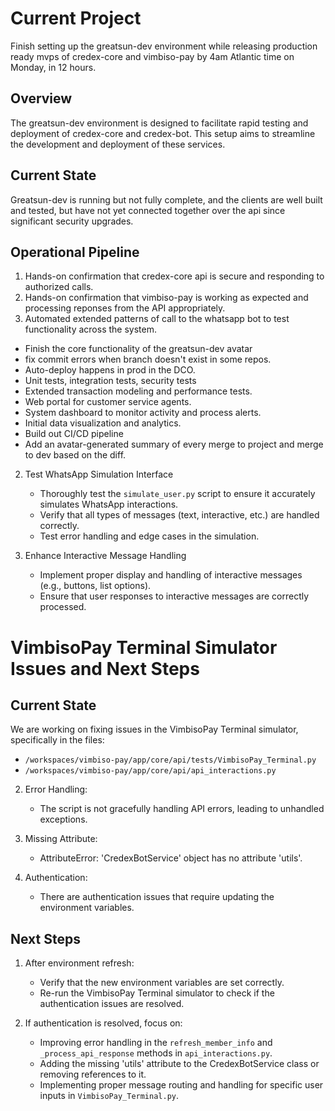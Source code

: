 # Current Project

Finish setting up the greatsun-dev environment while releasing production ready mvps of credex-core and vimbiso-pay by 4am Atlantic time on Monday, in 12 hours.

## Overview
The greatsun-dev environment is designed to facilitate rapid testing and deployment of credex-core and credex-bot. This setup aims to streamline the development and deployment of these services.

## Current State
Greatsun-dev is running but not fully complete, and the clients are well built and tested, but have not yet connected together over the api since significant security upgrades.

## Operational Pipeline

1. Hands-on confirmation that credex-core api is secure and responding to authorized calls.
2. Hands-on confirmation that vimbiso-pay is working as expected and processing reponses from the API appropriately.
3. Automated extended patterns of call to the whatsapp bot to test functionality across the system.


- Finish the core functionality of the greatsun-dev avatar
- fix commit errors when branch doesn't exist in some repos.
- Auto-deploy happens in prod in the DCO.
- Unit tests, integration tests, security tests
- Extended transaction modeling and performance tests.
- Web portal for customer service agents.
- System dashboard to monitor activity and process alerts.
- Initial data visualization and analytics.
- Build out CI/CD pipeline
- Add an avatar-generated summary of every merge to project and merge to dev based on the diff.


2. Test WhatsApp Simulation Interface
   - Thoroughly test the `simulate_user.py` script to ensure it accurately simulates WhatsApp interactions.
   - Verify that all types of messages (text, interactive, etc.) are handled correctly.
   - Test error handling and edge cases in the simulation.

3. Enhance Interactive Message Handling
   - Implement proper display and handling of interactive messages (e.g., buttons, list options).
   - Ensure that user responses to interactive messages are correctly processed.

# VimbisoPay Terminal Simulator Issues and Next Steps

## Current State
We are working on fixing issues in the VimbisoPay Terminal simulator, specifically in the files:
- `/workspaces/vimbiso-pay/app/core/api/tests/VimbisoPay_Terminal.py`
- `/workspaces/vimbiso-pay/app/core/api/api_interactions.py`


2. Error Handling:
   - The script is not gracefully handling API errors, leading to unhandled exceptions.

3. Missing Attribute:
   - AttributeError: 'CredexBotService' object has no attribute 'utils'.

5. Authentication:
   - There are authentication issues that require updating the environment variables.

## Next Steps
1. After environment refresh:
   - Verify that the new environment variables are set correctly.
   - Re-run the VimbisoPay Terminal simulator to check if the authentication issues are resolved.

2. If authentication is resolved, focus on:
   - Improving error handling in the `refresh_member_info` and `_process_api_response` methods in `api_interactions.py`.
   - Adding the missing 'utils' attribute to the CredexBotService class or removing references to it.
   - Implementing proper message routing and handling for specific user inputs in `VimbisoPay_Terminal.py`.
